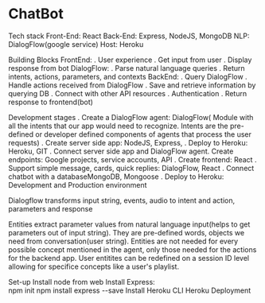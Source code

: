 # ChatBot

Tech stack
    Front-End: React
    Back-End: Express, NodeJS, MongoDB
    NLP: DialogFlow(google service)
    Host: Heroku

Building Blocks
    FrontEnd:
        . User experience
        . Get input from user
        . Display response from bot
    DialogFlow:
        . Parse natural language queries
        . Return intents, actions, parameters, and contexts
    BackEnd:
        . Query DialogFlow
        . Handle actions received from DialogFlow
        . Save and retrieve information by querying DB
        . Connect with other API resources
        . Authentication
        . Return response to frontend(bot)    

Development stages
    . Create a DialogFlow agent: DialogFlow( Module with all the intents that our app would need to  recognize. Intents are the pre-defined or developer defined components of agents that process the user requests)
    . Create server side app: NodeJS, Express,
    . Deploy to Heroku: Heroku, GIT
    . Connect server side app and DialogFlow agent. Create endpoints: Google projects, service accounts, API
    . Create frontend: React
    . Support simple message, cards, quick replies: DialogFlow, React
    . Connect chatbot with a databaseMongoDB, Mongoose
    . Deploy to Heroku: Development and Production environment


Dialogflow transforms input string, events, audio to intent and action, parameters and response

Entities extract parameter values from natural language input(helps to get parameters out of input string). They are pre-defined words, objects we need from conversation(user string). Entities are not needed for every possible concept mentioned in the agent, only those needed for the actions for the backend app. User entitites can be redefined on a session ID level allowing for specifice concepts like a user's playlist.

Set-up
    Install node from web
    Install Express:    
        npm init
        npm install express --save
    Install Heroku CLI
    Heroku Deployment
    